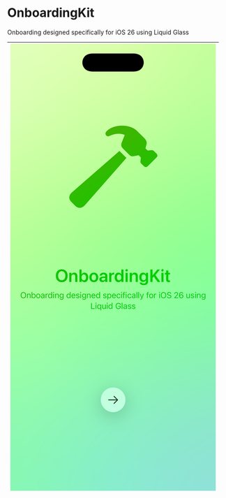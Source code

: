 # OnboardingKit
Onboarding designed specifically for iOS 26 using Liquid Glass

|[![](images/one.png)](One)|
|:---:|